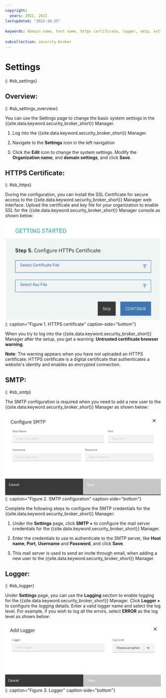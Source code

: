 ```yaml
---
copyright:
  years: 2022, 2022
lastupdated: "2022-10-25"

keywords: domain name, host name, https certificate, logger, smtp, settings

subcollection: security-broker
---
```


# Settings
{: #sb_settings}

## Overview:
{: #sb_settings_overview}

You can use the Settings page to change the basic system settings in the
{{site.data.keyword.security_broker_short}} Manager.

1.  Log into the {{site.data.keyword.security_broker_short}} Manager.

2.  Navigate to the **Settings** icon in the left navigation

3.  Click the **Edit** icon to change the system settings. Modify the
    **Organization name**, and **domain settings**, and click **Save**.

## HTTPS Certificate:
{: #sb_https}

During the configuration, you can Install the SSL Certificate for secure
access to the {{site.data.keyword.security_broker_short}} Manager web interface. Upload the
certificate and key file for your organization to enable SSL for the
{{site.data.keyword.security_broker_short}} Manager console as shown below:

![HTTPS certificate](../images/settings_https.svg){: caption="Figure 1. HTTPS certificate" caption-side="bottom"}

When you try to log into the {{site.data.keyword.security_broker_short}} Manager after the
setup, you get a warning: **Untrusted certificate browser warning**.

**Note**: The warning appears when you have not uploaded an HTTPS
certificate. HTTPS certificate is a digital certificate that
authenticates a website\'s identity and enables an encrypted connection.

## SMTP:
{: #sb_smtp}

The SMTP configuration is required when you need to add a new user to
the {{site.data.keyword.security_broker_short}} Manager as shown below:

![SMTP configuration](../images/settings_smtp.svg){: caption="Figure 2. SMTP configuration" caption-side="bottom"}

Complete the following steps to configure the SMTP credentials for the
{{site.data.keyword.security_broker_short}} Manager:

1.  Under the **Settings** page, click **SMTP +** to configure the mail
    server credentials for the {{site.data.keyword.security_broker_short}} Manager.

2.  Enter the credentials to use to authenticate to the SMTP server,
    like **Host name**, **Port**, **Username** and **Password**, and
    click **Save**.

3.  This mail server is used to send an invite through email, when
    adding a new user to the {{site.data.keyword.security_broker_short}} Manager.

## Logger:
{: #sb_logger}

Under **Settings** page, you can use the **Logging** section to enable
logging for the {{site.data.keyword.security_broker_short}} Manager. Click **Logger +** to
configure the logging details. Enter a valid logger name and select the
log level. For example, if you wish to log all the errors, select **ERROR** as the
log level as shown below:

![Logger](../images/logger_settings.svg){: caption="Figure 3. Logger" caption-side="bottom"}

